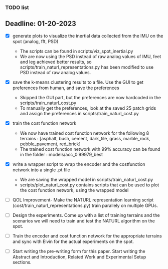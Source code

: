 ### TODO list
## Deadline: 01-20-2023


- [X] generate plots to visualize the inertial data collected from the IMU on the spot (analog, fft, PSD)
    - The scripts can be found in scripts/viz_spot_inertial.py
    - We are now using the PSD instead of raw analog values of IMU, feet and leg achieved better results, so scripts/train_naturl_representations.py has been modified to use PSD instead of raw analog values.

- [X] save the k-means clustering results to a file. Use the GUI to get preferences from human, and save the preferences
    - Skipped the GUI part, but the preferences are now hardcoded in the scripts/train_naturl_cost.py
    - To manually get the preferences, look at the saved 25 patch grids and assign the preferences in scripts/train_naturl_cost.py

- [X] train the cost function network
    - We now have trained cost function network for the following 8 terrains : [asphalt, bush, cement, dark_tile, grass, marble_rock, pebble_pavement, red_brick]
    - The trained cost function network with 99% accuracy can be found in the folder : models/acc_0.99979_best

- [X] write a wrapper script to wrap the encoder and the costfunction network into a single .pt file
    - We are saving the wrapped model in scripts/train_naturl_cost.py
    - scripts/plot_naturl_cost.py contains scripts that can be used to plot the cost function network, using the wrapped model

- [ ] QOL Improvement- Make the NATURL representation learning script (cost/train_naturl_representations.py) train parallely on multiple GPUs.
- [ ] Design the experiments. Come up with a list of training terrains and the scenarios we will need to train and test the NATURL algorithm on the spot. 
- [ ] Train the encoder and cost function network for the appropriate terrains and sync with Elvin for the actual experiments on the spot.
- [ ] Start writing the pre-writing form for this paper. Start writing the Abstract and Introduction, Related Work and Experimental Setup sections.


